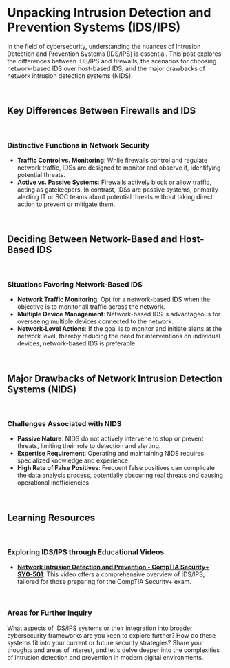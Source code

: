 # Unpacking Intrusion Detection and Prevention Systems (IDS/IPS)

In the field of cybersecurity, understanding the nuances of Intrusion Detection and Prevention Systems (IDS/IPS) is essential. This post explores the differences between IDS/IPS and firewalls, the scenarios for choosing network-based IDS over host-based IDS, and the major drawbacks of network intrusion detection systems (NIDS).

<br>

## Key Differences Between Firewalls and IDS

<br>

### Distinctive Functions in Network Security

- **Traffic Control vs. Monitoring**: While firewalls control and regulate network traffic, IDSs are designed to monitor and observe it, identifying potential threats.
- **Active vs. Passive Systems**: Firewalls actively block or allow traffic, acting as gatekeepers. In contrast, IDSs are passive systems, primarily alerting IT or SOC teams about potential threats without taking direct action to prevent or mitigate them.

<br>

## Deciding Between Network-Based and Host-Based IDS

<br>

### Situations Favoring Network-Based IDS

- **Network Traffic Monitoring**: Opt for a network-based IDS when the objective is to monitor all traffic across the network.
- **Multiple Device Management**: Network-based IDS is advantageous for overseeing multiple devices connected to the network.
- **Network-Level Actions**: If the goal is to monitor and initiate alerts at the network level, thereby reducing the need for interventions on individual devices, network-based IDS is preferable.

<br>

## Major Drawbacks of Network Intrusion Detection Systems (NIDS)

<br>

### Challenges Associated with NIDS

- **Passive Nature**: NIDS do not actively intervene to stop or prevent threats, limiting their role to detection and alerting.
- **Expertise Requirement**: Operating and maintaining NIDS requires specialized knowledge and experience.
- **High Rate of False Positives**: Frequent false positives can complicate the data analysis process, potentially obscuring real threats and causing operational inefficiencies.

<br>

## Learning Resources

<br>

### Exploring IDS/IPS through Educational Videos

- **[Network Intrusion Detection and Prevention - CompTIA Security+ SY0-501](https://www.youtube.com/watch?v=hEgWPWIuq_s&ab_channel=ProfessorMesser)**: This video offers a comprehensive overview of IDS/IPS, tailored for those preparing for the CompTIA Security+ exam.

<br>

### Areas for Further Inquiry

What aspects of IDS/IPS systems or their integration into broader cybersecurity frameworks are you keen to explore further? How do these systems fit into your current or future security strategies? Share your thoughts and areas of interest, and let's delve deeper into the complexities of intrusion detection and prevention in modern digital environments.
